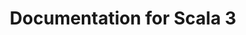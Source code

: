---
layout: inner-page-documentation
title: Documentation for Scala 3
language: ja
namespace: root
scala3: true
discourse: true
# Content masthead links
more-resources-label: More Resources
sections:

  - title: "First steps"
    links:
      - title: "Scala 3 の新機能"
        description: "Scala 3 で追加されたさまざまな新機能の概要"
        icon: "fa fa-star"
        link: /ja/scala3/new-in-scala3.html
      - title: "入門"
        description: "あなたのコンピューターにScala 3 をインストールしてScalaコードを書きはじめよう!"
        icon: "fa fa-rocket"
        link: /ja/scala3/getting-started.html
      - title: "Scala 3 Book"
        description: "主要な言語仕様のイントロダクションをオンラインブックで読む"
        icon: "fa fa-book"
        link: /scala3/book/introduction.html
  - title: "More detailed information"
    links:
      - title: "Migration Guide"
        description: "Scala 2 から Scala 3 へ移行するためのガイド"
        icon: "fa fa-suitcase"
        link: /scala3/guides/migration/compatibility-intro.html
      - title: "Guides"
        description: "Scala 3 の言語仕様からピックアップして解説"
        icon: "fa fa-map"
        link: /ja/scala3/guides.html
      - title: "API"
        description: "Scala 3 の全バージョンのAPIドキュメント"
        icon: "fa fa-file-text"
        link: https://scala-lang.org/api/3.x/
      - title: "Language Reference"
        description: "Scala 3 の言語仕様"
        icon: "fa fa-book"
        link: /scala3/reference/overview.html
---
